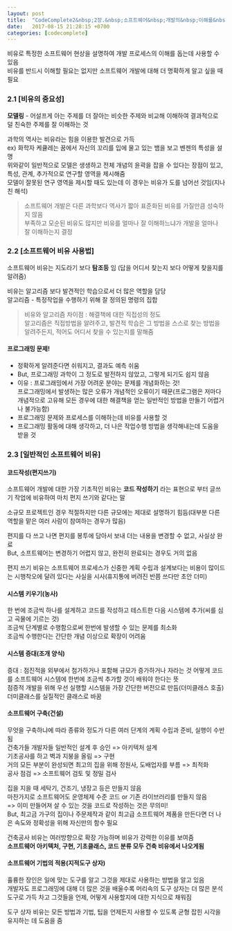 ```yaml
---
layout: post
title:  "CodeComplete2&nbsp;2장.&nbsp;소프트웨어&nbsp;개발의&nbsp;이해를&nbsp;돕기&nbsp;위한&nbsp;비유"
date:   2017-08-15 21:28:15 +0700
categories: [codecomplete]
---
```

비유로 특정한 소프트웨어 현상을 설명하여 개발 프로세스의 이해를 돕는데 사용할 수 있음  
비유를 반드시 이해할 필요는 없지만 소프트웨어 개발에 대해 더 명확하게 알고 싶을 때 필요

### 2.1 [비유의 중요성]
**모델링** - 어설프게 아는 주제를 더 잘아는 비슷한 주제와 비교해 이해하여 결과적으로 덜 친숙한 주제를 잘 이해하는 것  

과학의 역사는 비유라는 힘을 이용한 발견으로 가득  
ex) 화학자 케큘레는 꿈에서 자신의 꼬리를 입에 물고 있는 뱀을 보고 벤젠의 특성을 설명  
위와같이 일반적으로 모델은 생생하고 전체 개념의 윤곽을 잡을 수 있다는 장점이 있고, 특성, 관계, 추가적으로 연구할 영역을 제시해줌  
모델이 잘못된 연구 영역을 제시할 때도 있는데 이 경우는 비유가 도를 넘어선 것임(지나친 해석)  

>소프트웨어 개발은 다른 과학보다 역사가 짧아 표준화된 비유를 가질만큼 성숙하지 않음  
> 부족하고 모순된 비유도 많지만 비유를 얼마나 잘 이해하느냐가 개발을 얼마나 잘 이해하는지 결정

### 2.2 [소프트웨어 비유 사용법]
소프트웨어 비유는 지도라기 보다 **탐조등** 임 (답을 어디서 찾는지 보다 어떻게 찾을지를 알려줌)

비유는 알고리즘 보다 발견적인 학습으로서 더 많은 역할을 담당  
알고리즘 - 특정작업을 수행하기 위해 잘 정의된 명령의 집합  
> 비유와 알고리즘 차이점 : 해결책에 대한 직접성의 정도  
> 알고리즘은 직접방법을 알려주고, 발견적 학습은 그 방법을 스스로 찾는 방법을 알려주든지, 적어도 어디서 찾을 수 있는지를 말해줌
  
#### 프로그래밍 문제!  
- 정확하게 알려준다면 쉬워지고, 결과도 예측 쉬움
- But, 프로그래밍 과학이 그 정도로 발전하지 않았고, 그렇게 되기도 쉽지 않음
- 이유 : 프로그래밍에서 가장 어려운 분야는 문제를 개념화하는 것!  
프로그래밍에서 발생하는 많은 오류가 개념적인 오류이기 때문(프로그램은 저마다 개념적으로 고유해 모든 경우에 대한 해결책을 얻는 일반적인 방법을 만들기 어렵거나 불가능함)
- 프로그래밍 문제와 프로세스를 이해하는데 비유를 사용할 것
- 프로그래밍 활동에 대해 생각하고, 더 나은 작업수행 방법을 생각해내는데 도움을 받을 것

### 2.3 [일반적인 소프트웨어 비유]

#### 코드작성(편지쓰기) 
소프트웨어 개발에 대한 가장 기초적인 비유는 **코드 작성하기** 라는 표현으로 부터 글쓰기 작업에 비유하여 마치 편지 쓰기와 같다는 말  

소규모 프로젝트인 경우 적절하지만 다른 규모에는 제대로 설명하기 힘듬(대부분 다른 역할을 맡은 여러 사람이 참여하는 경우가 많음)  

편지를 다 쓰고 나면 편지를 봉투에 담아서 보내 더는 내용을 변경할 수 없고, 사실상 완료  
But, 소프트웨어는 변경하기 어렵지 않고, 완전히 완료되는 경우도 거의 없음  

편지 쓰기 비유는 소프트웨어 프로세스가 신중한 계획 수립과 설계보다는 비용이 많이드는 시행착오에 달려 있다는 사실을 시사(휴지통에 버려진 반쯤 쓰다만 초안 더미)  

#### 시스템 키우기(농사) 
한 번에 조금씩 하나를 설계하고 코드를 작성하고 테스트한 다음 시스템에 추가(씨를 심고 곡물에 기르는 것)  
조금씩 단계별로 수행함으로써 한번에 발생할 수 있는 문제를 최소화  
조금씩 수행한다는 간단한 개념 이상으로 확장이 어려움  

#### 시스템 증대(조개 양식)
증대 : 점진적을 외부에서 첨가하거나 포함해 규모가 증가하거나 자라는 것
어떻게 코드를 소프트웨어 시스템에 한번에 조금씩 추가할 것이 배워야 한다는 뜻  
점증적 개발을 위해 우선 실행할 시스템을 가장 간단한 버전으로 만듬(더미클래스 호출)  
더미클래스를 실질적인 클래스로 바꿈  

#### 소프트웨어 구축(건설)
무엇을 구축하냐에 따라 종류와 정도가 다른 여러 단계의 계획 수립과 준비, 실행이 수반됨  
건축가들 개발자들 일반적인 설계 후 승인 => 아키텍처 설계  
기초공사를 하고 벽과 지붕을 올림 => 구현  
거의 모든 부분이 완성되면 최고의 집을 위해 정원사, 도배업자를 부름 => 최적화  
공사 점검 => 소프트웨어 검토 및 정밀 검사  

집을 지을 때 세탁기, 건조기, 냉장고 등은 만들지 않음  
마찬가지로 소프트웨어도 운영체제 수준 코드 or 기존 라이브러리를 만들지 않음  
=> 이미 만들어져 살 수 있는 것을 코드로 작성하는 것은 무의미!  
But, 최고금 가구의 집이나 주문제작과 같이 최고급 소프트웨어 제품을 만든다면 더 나은 속도와 정확성을 위해 자신만의 함수 필요  

건축공사 비유는 여러방향으로 확장 가능하며 비유가 강력한 이유를 보여줌  
**소프트웨어 아키텍처, 구현, 기초클래스, 코드 분류 모두 건축 비유에서 나오게됨** 

#### 소프트웨어 기법의 적용(지적도구 상자)
휼륭한 장인은 일에 맞는 도구를 알고 그것을 제대로 사용하는 방법을 알고 있음  
개발자도 프로그래밍에 대해 더 많은 것을 배울수록 머리속의 도구 상자는 더 많은 분석 도구로 가득 차고 그것들을 언제, 어떻게 사용할지에 대한 지식으로 채워짐  

도구 상자 비유는 모든 방법과 기법, 팁을 언제든지 사용할 수 있도록 균형 잡힌 시각을 유지하는 데 도움을 줌  





